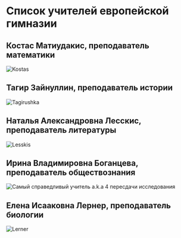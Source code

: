 <!DOCTYPE html>
<html>
    <head>
    <title>Eurogym</title>
    <meta charset="utf-8">
    </head>
    <body>
    <h1> Список учителей европейской гимназии</h1>
    <h2>Костас Матиудакис, преподаватель математики</h2>
    <img src="https://d3n32ilufxuvd1.cloudfront.net/525577fac631f329050006fe/1312698/upload-e1e7b89a-6626-4ba5-a0c3-2f1136d12d12.jpg" alt= "Kostas">
    <h2>Тагир Зайнуллин, преподаватель истории</h2>
    <img src="https://d3n32ilufxuvd1.cloudfront.net/525577fac631f329050006fe/1312698/upload-63950402-f46b-4545-bf6d-e45edf693c00.jpg" alt="Tagirushka">
    <h2>Наталья Александровна Лесскис, преподаватель литературы</h2>
    <img src="https://d3n32ilufxuvd1.cloudfront.net/525577fac631f329050006fe/1312698/upload-f443aec3-bdd0-463a-aef4-4a5856a2c970.jpg" alt="Lesskis">
    <h2> Ирина Владимировна Боганцева, преподаватель обществознания</h2>
    <img src="https://data3.proshkolu.ru/content/media/pic/std/2000000/1170000/1169748-cbcc6c4216b436a7.jpg" alt="Самый справедливый учитель a.k.a 4 пересдачи исследования">
    <h2>Елена Исааковна Лернер, преподаватель биологии</h2>
    <img src="https://d3n32ilufxuvd1.cloudfront.net/525577fac631f329050006fe/1312698/upload-68e6b2b2-99e7-41c5-b57c-aef4846f6eff.jpg" alt="Lerner">
    </body>
</html>